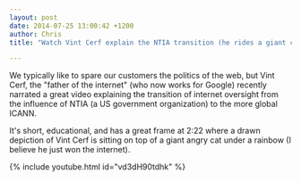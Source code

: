 ```yaml
---
layout: post
date: 2014-07-25 13:00:42 +1200
author: Chris
title: "Watch Vint Cerf explain the NTIA transition (he rides a giant cat at the end)"

---
```


<!-- excerpt -->

We typically like to spare our customers the politics of the web, but Vint Cerf, the "father of the internet" (who now works for Google) recently narrated a great video explaining the transition of internet oversight from the influence of NTIA (a US government organization) to the more global ICANN.

It's short, educational, and has a great frame at 2:22 where a drawn depiction of Vint Cerf is sitting on top of a giant angry cat under a rainbow (I believe he just won the internet). 

<!-- /excerpt -->

{% include youtube.html id="vd3dH90tdhk" %}